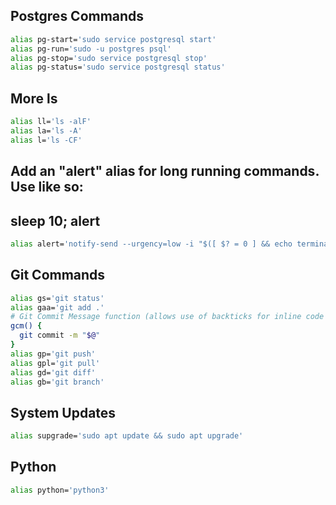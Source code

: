 ## Postgres Commands
```bash
alias pg-start='sudo service postgresql start'
alias pg-run='sudo -u postgres psql'
alias pg-stop='sudo service postgresql stop'
alias pg-status='sudo service postgresql status'
```

## More ls
```bash
alias ll='ls -alF'
alias la='ls -A'
alias l='ls -CF'
```

## Add an "alert" alias for long running commands.  Use like so:
## sleep 10; alert
```bash
alias alert='notify-send --urgency=low -i "$([ $? = 0 ] && echo terminal || echo error)" "$(history|tail -n1|sed -e '\''s/^\s*[0-9]\+\s*//;s/[;&|]\s*alert$//'\'')"'
```

## Git Commands
```bash
alias gs='git status'
alias gaa='git add .'
# Git Commit Message function (allows use of backticks for inline code in commit messages)
gcm() {
  git commit -m "$@"
}
alias gp='git push'
alias gpl='git pull'
alias gd='git diff'
alias gb='git branch'
```

## System Updates
```bash
alias supgrade='sudo apt update && sudo apt upgrade'
```

## Python
```bash
alias python='python3'
```
